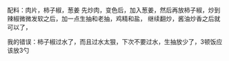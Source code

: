 配料：肉片，柿子椒，葱姜
先炒肉，变色后，加入葱姜，然后再放柿子椒，炒到辣椒微微发软之后，加一点生抽和老抽，鸡精和盐，
继续翻炒，酱油炒香之后就可以了，

我的错误：柿子椒过水了，而且过水太狠，下次不要过水，生抽放少了，3顿饭应该放3勺
